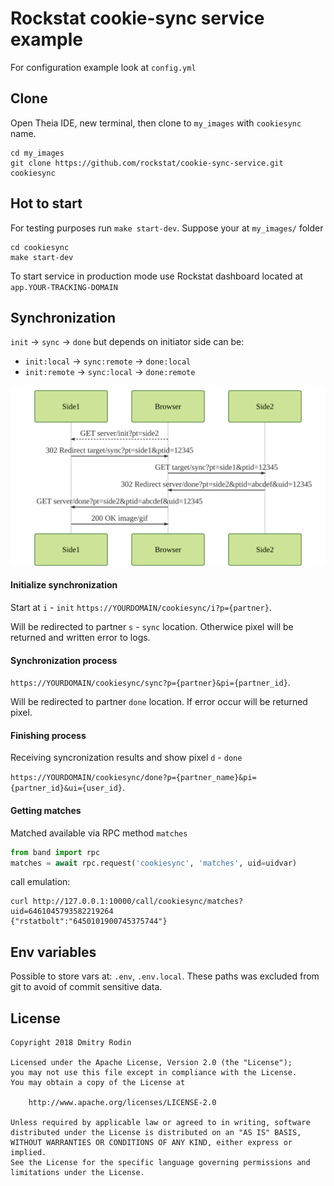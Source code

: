 # Rockstat cookie-sync service example

For configuration example look at `config.yml`

## Clone

Open Theia IDE, new terminal, then clone to `my_images` with `cookiesync` name.

```
cd my_images
git clone https://github.com/rockstat/cookie-sync-service.git cookiesync
```

## Hot to start

For testing purposes run `make start-dev`.
Suppose your at `my_images/` folder

```
cd cookiesync
make start-dev
```

To start service in production mode use Rockstat dashboard located at `app.YOUR-TRACKING-DOMAIN`

## Synchronization


`init` -> `sync` -> `done` but depends on initiator side can be:

- `init:local` -> `sync:remote` -> `done:local`
- `init:remote` -> `sync:local` -> `done:remote`


![sheme](docs/scheme.mmd.svg)

#### Initialize synchronization

Start at `i` - `init`
`https://YOURDOMAIN/cookiesync/i?p={partner}`.

Will be redirected to partner `s` - `sync` location. Otherwice pixel will be returned and written error to logs.


#### Synchronization process

`https://YOURDOMAIN/cookiesync/sync?p={partner}&pi={partner_id}`.

Will be redirected to partner `done` location. If error occur will be returned pixel.

#### Finishing process

Receiving syncronization results and show pixel `d` - `done`

`https://YOURDOMAIN/cookiesync/done?p={partner_name}&pi={partner_id}&ui={user_id}`.

#### Getting matches

Matched available via RPC method `matches`

```py
from band import rpc
matches = await rpc.request('cookiesync', 'matches', uid=uidvar)
```

call emulation:

```
curl http://127.0.0.1:10000/call/cookiesync/matches?uid=6461045793582219264
{"rstatbolt":"6450101900745375744"}
```

## Env variables

Possible to store vars at: `.env`, `.env.local`.
These paths was excluded from git to avoid of commit sensitive data.

## License

```
Copyright 2018 Dmitry Rodin

Licensed under the Apache License, Version 2.0 (the "License");
you may not use this file except in compliance with the License.
You may obtain a copy of the License at

    http://www.apache.org/licenses/LICENSE-2.0

Unless required by applicable law or agreed to in writing, software
distributed under the License is distributed on an "AS IS" BASIS,
WITHOUT WARRANTIES OR CONDITIONS OF ANY KIND, either express or implied.
See the License for the specific language governing permissions and
limitations under the License.
```
